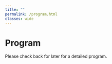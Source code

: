 ```yaml
---
title: ""
permalink: /program.html
classes: wide
---
```



# Program
Please check back for later for a detailed program.
